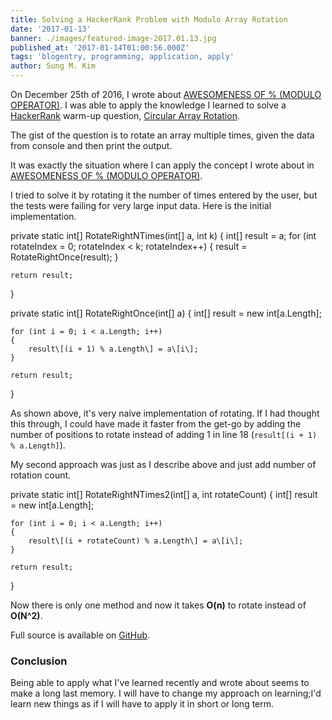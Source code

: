 ```yaml
---
title: Solving a HackerRank Problem with Modulo Array Rotation
date: '2017-01-13'
banner: ./images/featured-image-2017.01.13.jpg
published_at: '2017-01-14T01:00:56.000Z'
tags: 'blogentry, programming, application, apply'
author: Sung M. Kim
---
```


On December 25th of 2016, I wrote about [AWESOMENESS OF % (MODULO OPERATOR)](https://www.slightedgecoder.com/2016/12/25/awesomeness-modulo-operator/). I was able to apply the knowledge I learned to solve a [HackerRank](https://hackerrank.com/) warm-up question, [Circular Array Rotation](https://www.hackerrank.com/challenges/circular-array-rotation).

The gist of the question is to rotate an array multiple times, given the data from console and then print the output.

It was exactly the situation where I can apply the concept I wrote about in [AWESOMENESS OF % (MODULO OPERATOR)](https://www.slightedgecoder.com/2016/12/25/awesomeness-modulo-operator/).

I tried to solve it by rotating it the number of times entered by the user, but the tests were failing for very large input data. Here is the initial implementation.

private static int\[\] RotateRightNTimes(int\[\] a, int k)
{
	int\[\] result = a;
	for (int rotateIndex = 0; rotateIndex < k; rotateIndex++)
	{
		result = RotateRightOnce(result);
	}

	return result;
}

private static int\[\] RotateRightOnce(int\[\] a)
{
	int\[\] result = new int\[a.Length\];

	for (int i = 0; i < a.Length; i++)
	{
		result\[(i + 1) % a.Length\] = a\[i\];
	}

	return result;
}

As shown above, it's very naive implementation of rotating. If I had thought this through, I could have made it faster from the get-go by adding the number of positions to rotate instead of adding 1 in line 18 (`result[(i + 1) % a.Length]`).

My second approach was just as I describe above and just add number of rotation count.

private static int\[\] RotateRightNTimes2(int\[\] a, int rotateCount)
{
	int\[\] result = new int\[a.Length\];

	for (int i = 0; i < a.Length; i++)
	{
		result\[(i + rotateCount) % a.Length\] = a\[i\];
	}

	return result;
}

Now there is only one method and now it takes **O(n)** to rotate instead of **O(N^2)**.

Full source is available on [GitHub](https://github.com/dance2die/Problems.HackerRank/blob/master/Problems.HackerRank.Algorithms/WarmUp/CircularArrayRotationMain.cs).

### Conclusion

Being able to apply what I've learned recently and wrote about seems to make a long last memory. I will have to change my approach on learning;I'd learn new things as if I will have to apply it in short or long term.

